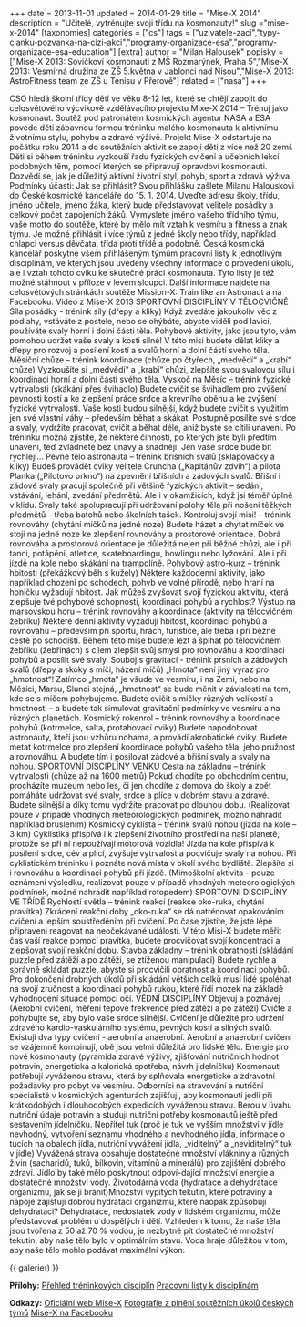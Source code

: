 +++
date = 2013-11-01
updated = 2014-01-29
title = "Mise-X 2014"
description = "Učitelé, vytrénujte svoji třídu na kosmonauty!"
slug ="mise-x-2014"
[taxonomies]
categories = ["cs"]
tags = ["uzivatele-zaci","typy-clanku-pozvanka-na-cizi-akci","programy-organizace-esa","programy-organizace-esa-education"]
[extra]
author = "Milan Halousek"
popisky = ["Mise-X 2013: Sovičkoví kosmonauti z MŠ Rozmarýnek, Praha 5","Mise-X 2013: Vesmírná družina ze ZŠ 5.května v Jablonci nad Nisou","Mise-X 2013: AstroFitness team ze ZŠ u Tenisu v Přerově"]
related = ["nasa"]
+++

CSO hledá školní třídy dětí ve věku 8-12 let, které se chtějí zapojit do celosvětového výcvikově vzdělávacího projektu Mixe-X 2014 – Trénuj jako kosmonaut. Soutěž pod patronátem kosmických agentur NASA a ESA povede děti zábavnou formou tréninku malého kosmonauta k aktivnímu životnímu stylu, pohybu a zdravé výživě. Projekt Mise-X odstartuje na počátku roku 2014 a do soutěžních aktivit se zapojí děti z více než 20 zemí. Děti si během tréninku vyzkouší řadu fyzických cvičení a učebních lekcí podobných těm, pomocí kterých se připravují opravdoví kosmonauti. Dozvědí se, jak je důležitý aktivní životní styl, pohyb, sport a zdravá výživa. Podmínky účasti: Jak se přihlásit? Svou přihlášku zašlete Milanu Halouskovi do České kosmické kanceláře do 15. 1. 2014. Uveďte adresu školy, třídu, jméno učitele, jméno žáka, který bude představovat velitele posádky a celkový počet zapojeních žáků. Vymyslete jméno vašeho třídního týmu, vaše motto do soutěže, které by mělo mít vztah k vesmíru a fitness a znak týmu. Je možné přihlásit i více týmů z jedné školy nebo třídy, například chlapci versus děvčata, třída proti třídě a podobně. Česká kosmická kancelář poskytne všem přihlášeným týmům pracovní listy k jednotlivým disciplinám, ve kterých jsou uvedeny všechny informace o provedení úkolu, ale i vztah tohoto cviku ke skutečné práci kosmonauta. Tyto listy je též možné stáhnout v příloze v levém sloupci. Další informace najdete na celosvětových stránkách soutěže Mission-X: Train like an Astronaut a na Facebooku. Video z Mise-X 2013   SPORTOVNÍ DISCIPLÍNY V TĚLOCVIČNĚ Síla posádky - trénink síly (dřepy a kliky) Když zvedáte jakoukoliv věc z podlahy, vstáváte z postele, nebo se ohýbáte, abyste viděli pod lavici, používáte svaly horní i dolní části těla. Pohybové aktivity, jako jsou tyto, vám pomohou udržet vaše svaly a kosti silné! V této misi budete dělat kliky a dřepy pro rozvoj a posílení kostí a svalů horní a dolní části svého těla. Měsíční chůze – trénink koordinace (chůze po čtyřech, „medvědí“ a „krabí“ chůze) Vyzkoušíte si „medvědí“ a „krabí“ chůzi, zlepšíte svou svalovou sílu i koordinaci horní a dolní části svého těla. Vyskoč na Měsíc – trénink fyzické vytrvalosti (skákání přes švihadlo) Budete cvičit se švihadlem pro zvýšení pevnosti kostí a ke zlepšení práce srdce a krevního oběhu a ke zvýšení fyzické vytrvalosti. Vaše kosti budou silnější, když budete cvičit s využitím jen své vlastní váhy – především běhat a skákat. Postupně posílíte své srdce a svaly, vydržíte pracovat, cvičit a běhat déle, aniž byste se cítili unaveni. Po tréninku možná zjistíte, že některé činnosti, po kterých jste byli předtím unaveni, teď zvládnete bez únavy a snadněji. Jen vaše srdce bude bít rychleji… Pevné tělo astronauta – trénink břišních svalů (sklapovačky a kliky) Budeš provádět cviky velitele Cruncha („Kapitánův zdvih“) a pilota Planka („Pilotovo prkno“) na zpevnění břišních a zádových svalů. Břišní i zádové svaly pracují společně při většině fyzických aktivit – sedání, vstávání, lehání, zvedání předmětů. Ale i v okamžicích, když jsi téměř úplně v klidu. Svaly také spolupracují při udržování polohy těla při nošení těžkých předmětů – třeba batohů nebo školních tašek. Kontroluj svojí misi! – trénink rovnováhy (chytání míčků na jedné noze) Budete házet a chytat míček ve stoji na jedné noze ke zlepšení rovnováhy a prostorové orientace. Dobrá rovnováha a prostorová orientace je důležitá nejen při běžné chůzi, ale i při tanci, potápění, atletice, skateboardingu, bowlingu nebo lyžování. Ale i při jízdě na kole nebo skákání na trampolíně. Pohybový astro-kurz – trénink hbitosti (překážkový běh s kužely) Některé každodenní aktivity, jako například chození po schodech, pohyb ve volné přírodě, nebo hraní na honičku vyžadují hbitost. Jak můžeš zvyšovat svojí fyzickou aktivitu, která zlepšuje tvé pohybové schopnosti, koordinaci pohybů a rychlost? Výstup na marsovskou horu – trénink rovnováhy a koordinace (aktivity na tělocvičném žebříku) Některé denní aktivity vyžadují hbitost, koordinaci pohybů a rovnováhu – především při sportu, hrách, turistice, ale třeba i při běžné cestě po schodišti. Během této mise budete lézt a šplhat po tělocvičném žebříku (žebřinách) s cílem zlepšit svůj smysl pro rovnováhu a koordinaci pohybů a posílit své svaly. Souboj s gravitací - trénink prsních a zádových svalů (dřepy a skoky s míči, házení míčů) „Hmota“ není jiný výraz pro „hmotnost“! Zatímco „hmota“ je všude ve vesmíru, i na Zemi, nebo na Měsíci, Marsu, Slunci stejná, „hmotnost“ se bude měnit v závislosti na tom, kde se s míčem pohybujeme. Budete cvičit s míčky různých velikostí a hmotnosti – a budete tak simulovat gravitační podmínky ve vesmíru a na různých planetách. Kosmický rokenrol – trénink rovnováhy a koordinace pohybů (kotrmelce, salta, protahovací cviky) Budete napodobovat astronauty, kteří jsou vzhůru nohama, a provádí akrobatické cviky. Budete metat kotrmelce pro zlepšení koordinace pohybů vašeho těla, jeho pružnost a rovnováhu. A budete tím i posilovat zádové a břišní svaly a svaly na nohou.  SPORTOVNÍ DISCIPLÍNY VENKU Cesta na základnu – trénink vytrvalosti (chůze až na 1600 metrů) Pokud chodíte po obchodním centru, procházíte muzeum nebo les, či jen chodíte z domova do školy a zpět pomáháte udržovat své svaly, srdce a plíce v dobrém stavu a zdravé. Budete silnější a díky tomu vydržíte pracovat po dlouhou dobu. (Realizovat pouze v případě vhodných meteorologických podmínek, možno nahradit například bruslením) Kosmický cyklista – trénink svalů nohou (jízda na kole – 3 km) Cyklistika přispívá i k zlepšení životního prostředí na naší planetě, protože se při ní nepoužívají motorová vozidla! Jízda na kole přispívá k posílení srdce, cév a plící, zvyšuje vytrvalost a pocvičuje svaly na nohou. Při cyklistickém tréninku i poznáte nová místa v okolí svého bydliště. Zlepšíte si i rovnováhu a koordinaci pohybů při jízdě. (Mimoškolní aktivita - pouze oznámení výsledku, realizovat pouze v případě vhodných meteorologických podmínek, možné nahradit například rotopedem)  SPORTOVNÍ DISCIPLÍNY VE TŘÍDĚ Rychlostí světla – trénink reakcí (reakce oko-ruka, chytání pravítka) Zkrácení reakční doby „oko-ruka“ se dá natrénovat opakováním cvičení a lepším soustředěním při cvičení. Po čase zjistíte, že jste lépe připraveni reagovat na neočekávané události. V této Misi-X budete měřit čas vaší reakce pomocí pravítka, budete procvičovat svojí koncentraci a zlepšovat svojí reakční dobu. Stavba základny – trénink obratnosti (skládání puzzle před zátěží a po zátěži, se ztíženou manipulací) Budete rychle a správně skládat puzzle, abyste si procvičili obratnost a koordinaci pohybů. Pro dokončení drobných úkolů při skládání větších celků musí lidé spoléhat na svojí zručnost a koordinaci pohybů rukou, které řídí mozek na základě vyhodnocení situace pomocí očí.  VĚDNÍ DISCIPLÍNY Objevuj a poznávej (Aerobní cvičení, měření tepové frekvence před zátěží a po zátěži) Cvičte a pohybujte se, aby bylo vaše srdce silnější. Cvičení je důležité pro udržení zdravého kardio-vaskulárního systému, pevných kostí a silných svalů. Existují dva typy cvičení - aerobní a anaerobní. Aerobní a anaerobní cvičení se vzájemně kombinují, obě jsou velmi důležitá pro lidské tělo. Energie pro nové kosmonauty (pyramida zdravé výživy, zjišťování nutričních hodnot potravin, energetická a kalorická spotřeba, návrh jídelníčku) Kosmonauti potřebují vyváženou stravu, která by splňovala energetické a zdravotní požadavky pro pobyt ve vesmíru. Odborníci na stravování a nutriční specialisté v kosmických agenturách zajišťují, aby kosmonauti jedli při krátkodobých i dlouhodobých expedicích vyváženou stravu. Berou v úvahu nutriční údaje potravin a studují nutriční potřeby kosmonautů ještě před sestavením jídelníčku. Nepřítel tuk (proč je tuk ve vyšším množství v jídle nevhodný, vytvoření seznamu vhodného a nevhodného jídla, informace o tucích na obalech jídla, nutriční vyvážení jídla, „viditelný“ a „neviditelný“ tuk v jídle) Vyvážená strava obsahuje dostatečné množství vlákniny a různých živin (sacharidů, tuků, bílkovin, vitamínů a minerálů) pro zajištění dobrého zdraví. Jídlo by také mělo poskytnout odpoví-dající množství energie a dostatečné množství vody. Životodárná voda (hydratace a dehydratace organizmu, jak se jí bránit)Množství vypitých tekutin, které potraviny a nápoje zajišťují dobrou hydrataci organizmu, které naopak způsobují dehydrataci? Dehydratace, nedostatek vody v lidském organizmu, může představovat problém u dospělých i dětí. Vzhledem k tomu, že naše těla jsou tvořena z 50 až 70 % vodou, je nezbytné pít dostatečné množství tekutin, aby naše tělo bylo v optimálním stavu. Voda hraje důležitou v tom, aby naše tělo mohlo podávat maximální výkon.

{{ galerie() }}

**Přílohy:**
[Přehled tréninkových disciplín]
[Pracovní listy k disciplínám]

[Přehled tréninkových disciplín]: mx2014_-_prehled_disciplin.pdf
[Pracovní listy k disciplínám]: misex-cz.zip

**Odkazy:**
[Oficiální web Mise-X]
[Fotografie z plnění soutěžních úkolů českých týmů]
[Mise-X na Facebooku]

[Oficiální web Mise-X]: http://trainlikeanastronaut.org/cs
[Fotografie z plnění soutěžních úkolů českých týmů]: http://trainlikeanastronaut.org/node/17830/czech-republic
[Mise-X na Facebooku]: https://www.facebook.com/MiseX.czech

